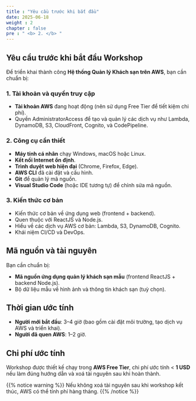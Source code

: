 ```yaml
---
title : "Yêu cầu trước khi bắt đầu"
date: 2025-06-18
weight : 2
chapter : false
pre : " <b> 2. </b> "
---
```


## Yêu cầu trước khi bắt đầu Workshop

Để triển khai thành công **Hệ thống Quản lý Khách sạn trên AWS**, bạn cần chuẩn bị:

### 1. Tài khoản và quyền truy cập
- **Tài khoản AWS** đang hoạt động (nên sử dụng Free Tier để tiết kiệm chi phí).
- Quyền AdministratorAccess để tạo và quản lý các dịch vụ như Lambda, DynamoDB, S3, CloudFront, Cognito, và CodePipeline.

### 2. Công cụ cần thiết
- **Máy tính cá nhân** chạy Windows, macOS hoặc Linux.
- **Kết nối Internet ổn định**.
- **Trình duyệt web hiện đại** (Chrome, Firefox, Edge).
- **AWS CLI** đã cài đặt và cấu hình.
- **Git** để quản lý mã nguồn.
- **Visual Studio Code** (hoặc IDE tương tự) để chỉnh sửa mã nguồn.

### 3. Kiến thức cơ bản
- Kiến thức cơ bản về ứng dụng web (frontend + backend).
- Quen thuộc với ReactJS và Node.js.
- Hiểu về các dịch vụ AWS cơ bản: Lambda, S3, DynamoDB, Cognito.
- Khái niệm CI/CD và DevOps.

## Mã nguồn và tài nguyên

Bạn cần chuẩn bị:
- **Mã nguồn ứng dụng quản lý khách sạn mẫu** (frontend ReactJS + backend Node.js).
- Bộ dữ liệu mẫu về hình ảnh và thông tin khách sạn (tuỳ chọn).

## Thời gian ước tính

- **Người mới bắt đầu**: 3–4 giờ (bao gồm cài đặt môi trường, tạo dịch vụ AWS và triển khai).
- **Người đã quen AWS**: 1–2 giờ.

## Chi phí ước tính

Workshop được thiết kế chạy trong **AWS Free Tier**, chi phí ước tính < **1 USD** nếu làm đúng hướng dẫn và xoá tài nguyên sau khi hoàn thành.

{{% notice warning %}}
Nếu không xoá tài nguyên sau khi workshop kết thúc, AWS có thể tính phí hàng tháng.
{{% /notice %}}
